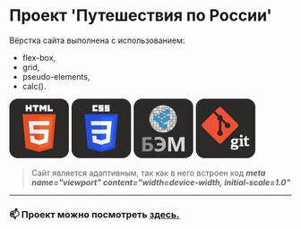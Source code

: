 # **Проект 'Путешествия по России'**

Вёрстка сайта выполнена с использованием:
- flex-box,
- grid,
- pseudo-elements,
- calc().

[![HTML](https://raw.githubusercontent.com/innagolovko/innagolovko/2ffcf84a9b8adb1876e29a661e289928b14f073a/images/HTML.svg)](https://developer.mozilla.org/ru/docs/Learn/Getting_started_with_the_web/HTML_basics)
[![CSS](https://raw.githubusercontent.com/innagolovko/innagolovko/2ffcf84a9b8adb1876e29a661e289928b14f073a/images/CSS.svg)](https://developer.mozilla.org/ru/docs/Learn/Getting_started_with_the_web/CSS_basics)
[![БЭМ](https://raw.githubusercontent.com/innagolovko/innagolovko/e8eccd01b7ed3321b0dac4c7b18c9a4254d274ef/images/%D0%91%D0%AD%D0%9C.svg)](https://ru.bem.info/)
[![Git](https://raw.githubusercontent.com/innagolovko/innagolovko/2ffcf84a9b8adb1876e29a661e289928b14f073a/images/Git.svg)](https://git-scm.com/)


> Сайт является адаптивным, так как в него встроен код ***meta name="viewport"
> content="width=device-width, initial-scale=1.0"***

_______________________________________________________________________________________

### 📫 Проект можно посмотреть [здесь.](https://innagolovko.github.io/travel/)
